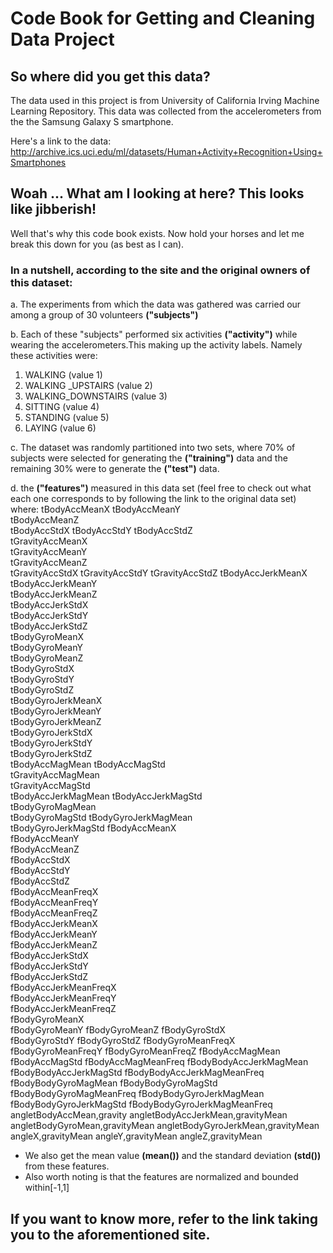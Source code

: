 # Code Book for Getting and Cleaning Data Project

## So where did you get this data?

The data used in this project is from University of California Irving Machine Learning Repository. This data was collected from the accelerometers from the the Samsung Galaxy S smartphone. 

Here's a link to the data: 
http://archive.ics.uci.edu/ml/datasets/Human+Activity+Recognition+Using+Smartphones

## Woah ... What am I looking at here? This looks like jibberish!
Well that's why this code book exists. Now hold your horses and let me break this down for you (as best as I can). 

### In a nutshell, according to the site and the original owners of this dataset:

a. The experiments from which the data was gathered was carried our among a group   of 30 volunteers **("subjects")**

b. Each of these "subjects" performed six activities **("activity")** while wearing the accelerometers.This making up the activity labels.
Namely these activities were:
  1. WALKING (value 1)
  2. WALKING _UPSTAIRS (value 2)
  3. WALKING_DOWNSTAIRS (value 3)
  4. SITTING (value 4)
  5. STANDING (value 5)
  6. LAYING (value 6)

c. The dataset was randomly partitioned into two sets, where 70% of subjects were selected for generating the **("training")** data and the remaining 30% were to generate the **("test")** data.

d. the **("features")** measured in this data set (feel free to check out what each one corresponds to by following the link to the original data set) where:
tBodyAccMeanX
tBodyAccMeanY	
tBodyAccMeanZ	
tBodyAccStdX
tBodyAccStdY
tBodyAccStdZ	
tGravityAccMeanX	
tGravityAccMeanY	
tGravityAccMeanZ	
tGravityAccStdX	
tGravityAccStdY	
tGravityAccStdZ	
tBodyAccJerkMeanX	
tBodyAccJerkMeanY	
tBodyAccJerkMeanZ	
tBodyAccJerkStdX	
tBodyAccJerkStdY	
tBodyAccJerkStdZ	
tBodyGyroMeanX	
tBodyGyroMeanY	
tBodyGyroMeanZ	
tBodyGyroStdX	
tBodyGyroStdY	
tBodyGyroStdZ	
tBodyGyroJerkMeanX	
tBodyGyroJerkMeanY	
tBodyGyroJerkMeanZ	
tBodyGyroJerkStdX	
tBodyGyroJerkStdY	
tBodyGyroJerkStdZ	
tBodyAccMagMean	
tBodyAccMagStd	
tGravityAccMagMean	
tGravityAccMagStd	
tBodyAccJerkMagMean	
tBodyAccJerkMagStd	
tBodyGyroMagMean	
tBodyGyroMagStd	
tBodyGyroJerkMagMean	
tBodyGyroJerkMagStd	
fBodyAccMeanX	
fBodyAccMeanY	
fBodyAccMeanZ	
fBodyAccStdX	
fBodyAccStdY	
fBodyAccStdZ	
fBodyAccMeanFreqX	
fBodyAccMeanFreqY	
fBodyAccMeanFreqZ	
fBodyAccJerkMeanX	
fBodyAccJerkMeanY	
fBodyAccJerkMeanZ	
fBodyAccJerkStdX	
fBodyAccJerkStdY	
fBodyAccJerkStdZ	
fBodyAccJerkMeanFreqX	
fBodyAccJerkMeanFreqY	
fBodyAccJerkMeanFreqZ	
fBodyGyroMeanX	
fBodyGyroMeanY
fBodyGyroMeanZ
fBodyGyroStdX	
fBodyGyroStdY
fBodyGyroStdZ
fBodyGyroMeanFreqX
fBodyGyroMeanFreqY
fBodyGyroMeanFreqZ
fBodyAccMagMean
fBodyAccMagStd
fBodyAccMagMeanFreq
fBodyBodyAccJerkMagMean
fBodyBodyAccJerkMagStd
fBodyBodyAccJerkMagMeanFreq
fBodyBodyGyroMagMean
fBodyBodyGyroMagStd
fBodyBodyGyroMagMeanFreq
fBodyBodyGyroJerkMagMean
fBodyBodyGyroJerkMagStd
fBodyBodyGyroJerkMagMeanFreq
angletBodyAccMean,gravity
angletBodyAccJerkMean,gravityMean
angletBodyGyroMean,gravityMean
angletBodyGyroJerkMean,gravityMean
angleX,gravityMean
angleY,gravityMean
angleZ,gravityMean

- We also get the mean value **(mean())** and the standard deviation **(std())** from these features.
- Also worth noting is that the features are normalized and bounded within[-1,1]

## If you want to know more, refer to the link taking you to the aforementioned site.
